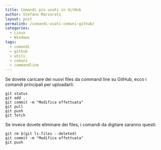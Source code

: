 ```yaml
---
title: Comandi più usati in GitHub
author: Stefano Marzorati
layout: post
permalink: /comandi-usati-comuni-github/
categories:
  - Linux
  - Windows
tags:
  - comandi
  - github
  - utili
  - comuni
  - commandline
---
```

Se dovete caricare dei nuovi files da command line su GitHub, ecco i comandi principali per uploadarli:   

`git status`   
`git add .`   
`git commit -m "Modifica effettuata"`   
`git pull`   
`git push`   
`git fetch`   

Se invece dovete eliminare dei files, i comandi da digitare saranno questi:   

`git rm $(git ls-files --deleted)`   
`git commit -m "Modifica effettuata"`   
`git push`   